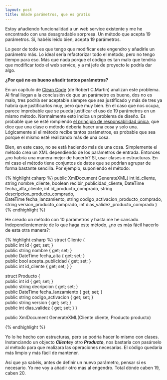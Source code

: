 ```yaml
---
layout: post
title: Añade parámetros, que es gratis
---
```


Estoy añadiendo funcionalidad a un web service existente y me he
encontrado con una desagradable sorpresa. Un método que acepta 19
parámetros. Sí, habéis leído bien, acepta 19 parámetros. 

Lo peor de todo es que tengo que modificar este engendro y añadirle un
parámetro más. Lo ideal sería refactorizar todo el método, pero no tengo
tiempo para eso. Más que nada porque el código es tan malo que tendría
que modificar todo el web service, y a mi jefe de proyecto le podría dar
algo.

**¿Por qué no es bueno añadir tantos parámetros?**

En un capítulo de [Clean
Code](http://www.amazon.com/Clean-Code-Handbook-Software-Craftsmanship/dp/0132350882)
(de Robert C.Martin) analizan este problema. Al final llegan a la
conclusión de que un parámetro es bueno, dos no es malo, tres podría ser
aceptable siempre que sea justificado y más de tres ya habría que
justificarlos muy, pero que muy bien. En el caso que nos ocupa, parece
improbable que se pueda justificar el uso de 19 parámetros en un mismo
método. Normalmente esto indica un problema de diseño. Es probable que
se esté rompiendo [el principio de responsabilidad
única](http://en.wikipedia.org/wiki/Single_responsibility_principle),
que dice que una clase o método debería hacer una cosa y solo una.
Lógicamente si el método recibe tantos parámetros, es probable que sea
porque el mismo esté realizando más de una cosa.

Bien, en este caso, no se está haciendo más de una cosa. Simplemente el
método crea un XML dependiendo de los parámetros de entrada. Entonces
¿no habría una manera mejor de hacerlo? Sí, usar clases o estructuras.
En mi caso el método tiene conjuntos de datos que se podrían agrupar de
forma bastante sencilla. Por ejemplo, suponiendo el método:


{% highlight csharp %}
public XmlDocument GenerateXML(
    int id_cliente, string nombre_cliente, boolean recibir_publicidad_cliente, 
    DateTime fecha_alta_cliente, int id_producto_comprado, string descripcion_producto_comprado,                                   
    DateTime fecha_lanzamiento, string codigo_activacion_producto_comprado, string version_producto_comprado,
    int dias_validez_producto_comprado )    
{% endhighlight %}
 

He creado un método con 10 parámetros y hasta me he cansado.
Independientemente de lo que haga este método, ¿no es más fácil hacerlo
de esta otra manera?:

{% highlight csharp %}
struct Cliente 
{    
        public int id { get; set; }    
        public string nombre { get; set; }    
        public DateTime fecha_alta { get; set; }    
        public bool acepta_publicidad { get; set; }    
        public int id_cliente { get; set; }
 }
 
 struct Producto
 {    
     public int id { get; set; }    
     public string decripcion { get; set; }    
     public DateTime fecha_lanzamiento { get; set; }    
     public string codigo_activacion { get; set; }    
     public string version { get; set; }    
     public int dias_validez { get; set; }
 }
 
 public XmlDocument GenerateXML(Cliente cliente, Producto producto)

{% endhighlight %}

Yo lo he hecho con estructuras, pero se podría hacer lo mismo con
clases. Instanciando un objecto ***Cliente***y otro ***Producto***, nos
bastaría con pasárselo al método para que realizara las operaciones
necesarias. El código quedaría más limpio y más fácil de mantener.

Así que ya sabéis, antes de definir un nuevo parámetro, pensar si es
necesario. Yo me voy a añadir otro más al engendro. Total dónde caben
19, caben 20.
